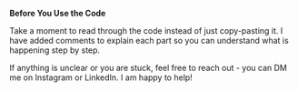 **Before You Use the Code**

Take a moment to read through the code instead of just copy-pasting it. I have added comments to explain each part so you can understand what is happening step by step.

If anything is unclear or you are stuck, feel free to reach out - you can DM me on Instagram or LinkedIn. I am happy to help!
